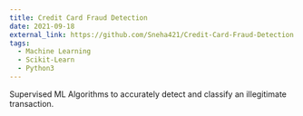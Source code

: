 ```yaml
---
title: Credit Card Fraud Detection
date: 2021-09-18
external_link: https://github.com/Sneha421/Credit-Card-Fraud-Detection
tags:
  - Machine Learning
  - Scikit-Learn
  - Python3
---
```


Supervised ML Algorithms to accurately detect and classify an illegitimate transaction.

<!--more-->
